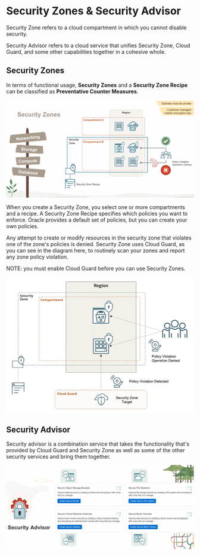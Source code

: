 #  Security Zones & Security Advisor

Security Zone refers to a cloud compartment in which you cannot disable security. 

Security Advisor refers to a cloud service that unifies Security Zone, Cloud Guard, and some other capabilities together in a cohesive whole.

## Security Zones

In terms of functional usage, **Security Zones** and a **Security Zone Recipe** can be classified as **Preventative Counter Measures**.

![Security Zones](../images/security_zones.png)

When you create a Security Zone, you select one or more compartments and a recipe. A Security Zone Recipe specifies which policies you want to enforce. Oracle provides a default set of policies, but you can create your own policies.

Any attempt to create or modify resources in the security zone that violates one of the zone's policies is denied. Security Zone uses Cloud Guard, as you can see in the diagram here, to routinely scan your zones and report any zone policy violation. 

NOTE: you must enable Cloud Guard before you can use Security Zones. 

![Security Zone Example](../images/security_zone_example.png)

## Security Advisor

Security advisor is a combination service that takes the functionality that's provided by Cloud Guard and Security Zone as well as some of the other security services and bring them together.

![Security Advisor](../images/security_advisor.png)